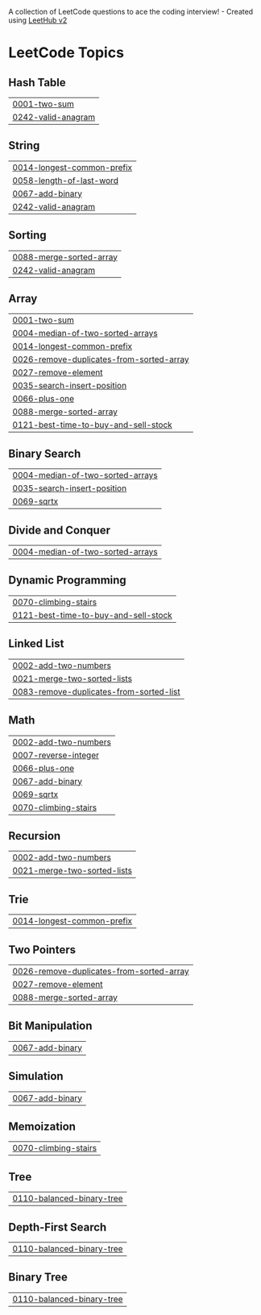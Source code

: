 A collection of LeetCode questions to ace the coding interview! - Created using [LeetHub v2](https://github.com/arunbhardwaj/LeetHub-2.0)
<!---LeetCode Topics Start-->
# LeetCode Topics
## Hash Table
|  |
| ------- |
| [0001-two-sum](https://github.com/atyubahmad/LeetCode/tree/master/0001-two-sum) |
| [0242-valid-anagram](https://github.com/atyubahmad/LeetCode/tree/master/0242-valid-anagram) |
## String
|  |
| ------- |
| [0014-longest-common-prefix](https://github.com/atyubahmad/LeetCode/tree/master/0014-longest-common-prefix) |
| [0058-length-of-last-word](https://github.com/atyubahmad/LeetCode/tree/master/0058-length-of-last-word) |
| [0067-add-binary](https://github.com/atyubahmad/LeetCode/tree/master/0067-add-binary) |
| [0242-valid-anagram](https://github.com/atyubahmad/LeetCode/tree/master/0242-valid-anagram) |
## Sorting
|  |
| ------- |
| [0088-merge-sorted-array](https://github.com/atyubahmad/LeetCode/tree/master/0088-merge-sorted-array) |
| [0242-valid-anagram](https://github.com/atyubahmad/LeetCode/tree/master/0242-valid-anagram) |
## Array
|  |
| ------- |
| [0001-two-sum](https://github.com/atyubahmad/LeetCode/tree/master/0001-two-sum) |
| [0004-median-of-two-sorted-arrays](https://github.com/atyubahmad/LeetCode/tree/master/0004-median-of-two-sorted-arrays) |
| [0014-longest-common-prefix](https://github.com/atyubahmad/LeetCode/tree/master/0014-longest-common-prefix) |
| [0026-remove-duplicates-from-sorted-array](https://github.com/atyubahmad/LeetCode/tree/master/0026-remove-duplicates-from-sorted-array) |
| [0027-remove-element](https://github.com/atyubahmad/LeetCode/tree/master/0027-remove-element) |
| [0035-search-insert-position](https://github.com/atyubahmad/LeetCode/tree/master/0035-search-insert-position) |
| [0066-plus-one](https://github.com/atyubahmad/LeetCode/tree/master/0066-plus-one) |
| [0088-merge-sorted-array](https://github.com/atyubahmad/LeetCode/tree/master/0088-merge-sorted-array) |
| [0121-best-time-to-buy-and-sell-stock](https://github.com/atyubahmad/LeetCode/tree/master/0121-best-time-to-buy-and-sell-stock) |
## Binary Search
|  |
| ------- |
| [0004-median-of-two-sorted-arrays](https://github.com/atyubahmad/LeetCode/tree/master/0004-median-of-two-sorted-arrays) |
| [0035-search-insert-position](https://github.com/atyubahmad/LeetCode/tree/master/0035-search-insert-position) |
| [0069-sqrtx](https://github.com/atyubahmad/LeetCode/tree/master/0069-sqrtx) |
## Divide and Conquer
|  |
| ------- |
| [0004-median-of-two-sorted-arrays](https://github.com/atyubahmad/LeetCode/tree/master/0004-median-of-two-sorted-arrays) |
## Dynamic Programming
|  |
| ------- |
| [0070-climbing-stairs](https://github.com/atyubahmad/LeetCode/tree/master/0070-climbing-stairs) |
| [0121-best-time-to-buy-and-sell-stock](https://github.com/atyubahmad/LeetCode/tree/master/0121-best-time-to-buy-and-sell-stock) |
## Linked List
|  |
| ------- |
| [0002-add-two-numbers](https://github.com/atyubahmad/LeetCode/tree/master/0002-add-two-numbers) |
| [0021-merge-two-sorted-lists](https://github.com/atyubahmad/LeetCode/tree/master/0021-merge-two-sorted-lists) |
| [0083-remove-duplicates-from-sorted-list](https://github.com/atyubahmad/LeetCode/tree/master/0083-remove-duplicates-from-sorted-list) |
## Math
|  |
| ------- |
| [0002-add-two-numbers](https://github.com/atyubahmad/LeetCode/tree/master/0002-add-two-numbers) |
| [0007-reverse-integer](https://github.com/atyubahmad/LeetCode/tree/master/0007-reverse-integer) |
| [0066-plus-one](https://github.com/atyubahmad/LeetCode/tree/master/0066-plus-one) |
| [0067-add-binary](https://github.com/atyubahmad/LeetCode/tree/master/0067-add-binary) |
| [0069-sqrtx](https://github.com/atyubahmad/LeetCode/tree/master/0069-sqrtx) |
| [0070-climbing-stairs](https://github.com/atyubahmad/LeetCode/tree/master/0070-climbing-stairs) |
## Recursion
|  |
| ------- |
| [0002-add-two-numbers](https://github.com/atyubahmad/LeetCode/tree/master/0002-add-two-numbers) |
| [0021-merge-two-sorted-lists](https://github.com/atyubahmad/LeetCode/tree/master/0021-merge-two-sorted-lists) |
## Trie
|  |
| ------- |
| [0014-longest-common-prefix](https://github.com/atyubahmad/LeetCode/tree/master/0014-longest-common-prefix) |
## Two Pointers
|  |
| ------- |
| [0026-remove-duplicates-from-sorted-array](https://github.com/atyubahmad/LeetCode/tree/master/0026-remove-duplicates-from-sorted-array) |
| [0027-remove-element](https://github.com/atyubahmad/LeetCode/tree/master/0027-remove-element) |
| [0088-merge-sorted-array](https://github.com/atyubahmad/LeetCode/tree/master/0088-merge-sorted-array) |
## Bit Manipulation
|  |
| ------- |
| [0067-add-binary](https://github.com/atyubahmad/LeetCode/tree/master/0067-add-binary) |
## Simulation
|  |
| ------- |
| [0067-add-binary](https://github.com/atyubahmad/LeetCode/tree/master/0067-add-binary) |
## Memoization
|  |
| ------- |
| [0070-climbing-stairs](https://github.com/atyubahmad/LeetCode/tree/master/0070-climbing-stairs) |
## Tree
|  |
| ------- |
| [0110-balanced-binary-tree](https://github.com/atyubahmad/LeetCode/tree/master/0110-balanced-binary-tree) |
## Depth-First Search
|  |
| ------- |
| [0110-balanced-binary-tree](https://github.com/atyubahmad/LeetCode/tree/master/0110-balanced-binary-tree) |
## Binary Tree
|  |
| ------- |
| [0110-balanced-binary-tree](https://github.com/atyubahmad/LeetCode/tree/master/0110-balanced-binary-tree) |
<!---LeetCode Topics End-->